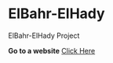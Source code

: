 # ElBahr-ElHady
ElBahr-ElHady Project

**Go to a website** [Click Here](https://ahmedelsayedsaleh.github.io/ElBahr-ElHady/)
